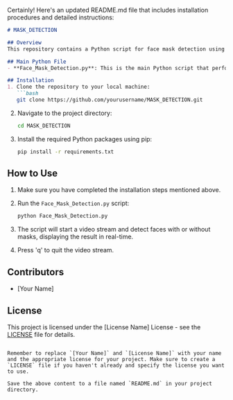 Certainly! Here's an updated README.md file that includes installation procedures and detailed instructions:

```markdown
# MASK_DETECTION

## Overview
This repository contains a Python script for face mask detection using a pre-trained model. It utilizes the MobileNetV2 architecture to detect faces and predict whether a person is wearing a mask or not.

## Main Python File
- **Face_Mask_Detection.py**: This is the main Python script that performs face mask detection. It uses OpenCV, TensorFlow, and the MobileNetV2 model for this task.

## Installation
1. Clone the repository to your local machine:
   ```bash
   git clone https://github.com/yourusername/MASK_DETECTION.git
   ```

2. Navigate to the project directory:
   ```bash
   cd MASK_DETECTION
   ```

3. Install the required Python packages using pip:
   ```bash
   pip install -r requirements.txt
   ```

## How to Use
1. Make sure you have completed the installation steps mentioned above.

2. Run the `Face_Mask_Detection.py` script:
   ```bash
   python Face_Mask_Detection.py
   ```

3. The script will start a video stream and detect faces with or without masks, displaying the result in real-time.

4. Press 'q' to quit the video stream.

## Contributors
- [Your Name]

## License
This project is licensed under the [License Name] License - see the [LICENSE](LICENSE) file for details.
```

Remember to replace `[Your Name]` and `[License Name]` with your name and the appropriate license for your project. Make sure to create a `LICENSE` file if you haven't already and specify the license you want to use.

Save the above content to a file named `README.md` in your project directory.